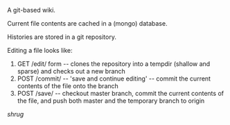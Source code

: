 A git-based wiki.

Current file contents are cached in a (mongo) database.

Histories are stored in a git repository.

Editing a file looks like:

 1. GET /edit/ form -- clones the repository into a tempdir (shallow and sparse) and checks out a new branch
 2. POST /commit/ -- 'save and continue editing' -- commit the current contents of the file onto the branch
 3. POST /save/ -- checkout master branch, commit the current contents of the file, and push both master and the temporary branch to origin

*shrug*
